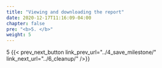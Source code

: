 ```yaml
---
title: "Viewing and downloading the report"
date: 2020-12-17T11:16:09-04:00
chapter: false
pre: "<b>5. </b>"
weight: 5
---
```


5
{{< prev_next_button link_prev_url="../4_save_milestone/" link_next_url="../6_cleanup/" />}}
